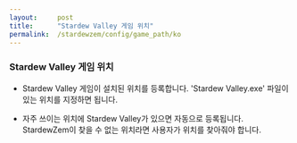 ```yaml
---
layout:     post
title:      "Stardew Valley 게임 위치"
permalink:  /stardewzem/config/game_path/ko
---
```


### **Stardew Valley 게임 위치**

* Stardew Valley 게임이 설치된 위치를 등록합니다. 'Stardew Valley.exe' 파일이 있는 위치를 지정하면 됩니다.

* 자주 쓰이는 위치에 Stardew Valley가 있으면 자동으로 등록됩니다. StardewZem이 찾을 수 없는 위치라면 사용자가 위치를 찾아줘야 합니다. 

<br/>
<br/>

